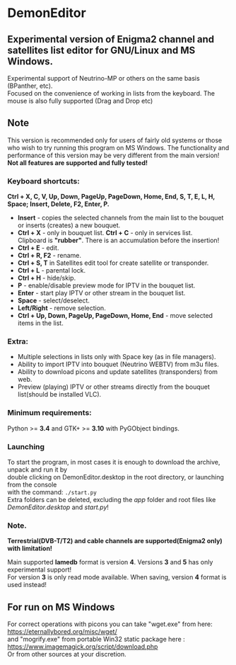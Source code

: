 # DemonEditor

## Experimental version of Enigma2 channel and satellites list editor for GNU/Linux and MS Windows.
Experimental support of Neutrino-MP or others on the same basis (BPanther, etc).                                                   
Focused on the convenience of working in lists from the keyboard. The mouse is also fully supported (Drag and Drop etc)

## Note
This version is recommended only for users of fairly old systems or those who wish to try running this program on MS Windows.
The functionality and performance of this version may be very different from the main version!                           
**Not all features are supported and fully tested!**                                                                    

### Keyboard shortcuts:                                                                                                                
**Ctrl + X, C, V, Up, Down, PageUp, PageDown, Home, End, S, T, E, L, H, Space; Insert, Delete, F2, Enter, P.**                                                    
* **Insert** - copies the selected channels from the main list to the bouquet or inserts (creates) a new bouquet.                                     
* **Ctrl + X** - only in bouquet list. **Ctrl + C** - only in services list.                                                                 
Clipboard is **"rubber"**. There is an accumulation before the insertion!                                                              
* **Ctrl + E** - edit.                                                                                                                                                                                                                                                                                                                    
* **Ctrl + R, F2** - rename.                                                                                                                                                                                                                                                                                                                     
* **Ctrl + S, T** in Satellites edit tool for create satellite or transponder.                                                                 
* **Ctrl + L** - parental lock.                                                                                                          
* **Ctrl + H** - hide/skip.                                                                                                                                                                                                 
* **P** - enable/disable preview mode for IPTV in the bouquet list.                                                                                                 
* **Enter** - start play IPTV or other stream in the bouquet list.                                                      
* **Space** - select/deselect.                                                                                                                                                                                                                                                                                                           
* **Left/Right** - remove selection.                                                                                       
* **Ctrl + Up, Down, PageUp, PageDown, Home, End** - move selected items in the list.  
                                                                                                                                                                                                                                                                                                                                      
### Extra:
* Multiple selections in lists only with Space key (as in file managers).                                                                                                                                                                                                                                                                                                                                                                                                                                        
* Ability to import IPTV into bouquet (Neutrino WEBTV) from m3u files.                                                                                    
* Ability to download picons and update satellites (transponders) from web.                                                                                                                                                                                                                                                         
* Preview (playing)  IPTV or other streams directly from the bouquet list(should be installed VLC).     
                                         
### Minimum requirements:
Python >= **3.4** and GTK+ >= **3.10** with PyGObject bindings.

### Launching                                                                                                           
To start the program, in most cases it is enough to download the archive, unpack and run it by                                                   
double clicking on DemonEditor.desktop in the root directory, or launching from the console                                                           
with the command: ```./start.py```                                                                              
Extra folders can be deleted, excluding the *app* folder and root files like *DemonEditor.desktop* and *start.py*!      
                                                                                                                                                                  
### Note.
**Terrestrial(DVB-T/T2) and cable channels are supported(Enigma2 only) with limitation!** 

Main supported **lamedb** format is version **4**. Versions **3** and **5** has only experimental support!                                                                                                                                          
For version **3** is only read mode available. When saving, version **4** format is used instead! 
     
## For run on MS Windows
For correct operations with picons you can take "wget.exe" from here: https://eternallybored.org/misc/wget/                                                         
and "mogrify.exe" from portable Win32 static package here : https://www.imagemagick.org/script/download.php             
Or from other sources at your discretion.
       




